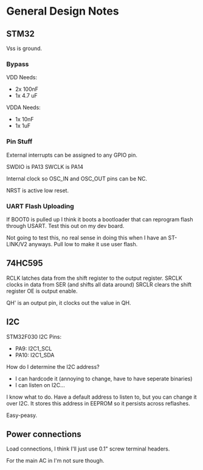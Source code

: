 # General Design Notes #

## STM32 ##

Vss is ground.

### Bypass ###

VDD Needs:
- 2x 100nF
- 1x 4.7 uF

VDDA Needs:
- 1x 10nF
- 1x 1uF

### Pin Stuff ###

External interrupts can be assigned to any GPIO pin.

SWDIO is PA13
SWCLK is PA14

Internal clock so OSC_IN and OSC_OUT pins can be NC.

NRST is active low reset.

### UART Flash Uploading ###

If BOOT0 is pulled up I think it boots a bootloader that can reprogram flash through USART. Test this out on my dev board.

Not going to test this, no real sense in doing this when I have an ST-LINK/V2 anyways.
Pull low to make it use user flash.

## 74HC595 ##

RCLK latches data from the shift register to the output register.
SRCLK clocks in data from SER (and shifts all data around)
SRCLR clears the shift register
OE is output enable.

QH' is an output pin, it clocks out the value in QH.

## I2C ##

STM32F030 I2C Pins:
- PA9: I2C1_SCL
- PA10: I2C1_SDA

How do I determine the I2C address?
- I can hardcode it (annoying to change, have to have seperate binaries)
- I can listen on I2C...

I know what to do. Have a default address to listen to, but you can change it over I2C. It stores this address in EEPROM so it persists across reflashes.

Easy-peasy.

## Power connections ##

Load connections, I think I'll just use 0.1" screw terminal headers.

For the main AC in I'm not sure though.
